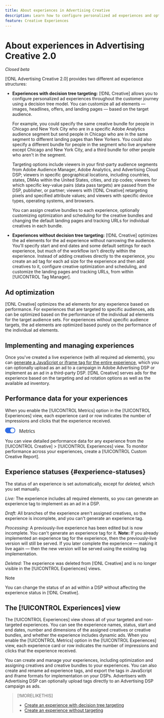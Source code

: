 ```yaml
---
title: About experiences in Advertising Creative
description: Learn how to configure personalized ad experiences and optimize ad elements based on performance.
feature: Creative Experiences
---
```

# About experiences in Advertising Creative 2.0

*Closed beta*

<!-- Revisit Description metadata -->

<!-- MORE -->

[!DNL Advertising Creative 2.0] provides two different ad experience structures:

* **Experiences with decision tree targeting:** [!DNL Creative] allows you to configure personalized ad experiences throughout the customer journey using a decision tree model. You can customize all ad elements &mdash; images, headlines, offers, and landing pages &mdash; based on the target audience.

  For example, you could specify the same creative bundle for people in Chicago and New York City who are in a specific Adobe Analytics audience segment but send people in Chicago who are in the same segment to different landing pages than New Yorkers. You could also specify a different bundle for people in the segment who live anywhere except Chicago and New York City, and a third bundle for other people who aren't in the segment.

  Targeting options include viewers in your first-party audience segments from Adobe Audience Manager, Adobe Analytics, and Advertising Cloud DSP; viewers in specific geographical locations, including countries, states, DMAs within the United States, cities, and zip codes; viewers for which specific key-value pairs (data pass targets) are passed from the DSP, publisher, or partner; viewers with [!DNL Creative] retargeting pixels and specified attribute values; and viewers with specific device types, operating systems, and browsers.

  You can assign creative bundles to each experience, optionally customizing optimization and scheduling for the creative bundles and changing the default landing pages and tracking URLs<!-- and any flexible attributes --> for individual creatives in each bundle.

* **Experiences without decision tree targeting:** [!DNL Creative] optimizes the ad elements for the ad experience without narrowing the audience.<!-- For first-party creatives, [!DNL Creative] serves the ads. --> You'll specify start and end dates and some default settings for each experience, but much of the workflow isn't directly within the experience. Instead of adding creatives directly to the experience, you create an ad tag for each ad size for the experience and then add creatives to it, configure creative optimization and scheduling, and customize the landing pages and tracking URLs, from within [!UICONTROL Tag Manager].

## Ad optimization

<!-- MORE -->
[!DNL Creative] optimizes the ad elements for any experience based on performance. For experiences that are targeted to specific audiences, ads can be optimized based on the performance of the individual ad elements for the target audience sets. For experiences without specific audience targets, the ad elements are optimized based purely on the performance of the individual ad elements.

## Implementing and managing experiences

Once you've created a live experience (with all required ad elements), you can [generate a JavaScript or iframe tag for the entire experience](experience-tag-export.md), which you can optionally upload as an ad to a campaign in Adobe Advertising DSP  or implement as an ad in a third-party DSP. [!DNL Creative] serves ads for the experience based on the targeting and ad rotation options as well as the available ad inventory.

## Performance data for your experiences

When you enable the [!UICONTROL Metrics] option in the [!UICONTROL Experiences] view, each experience card or row indicates the number of impressions and clicks that the experience received.

![Metrics option](/help/creative/assets/metrics-option.png "Metrics option")

<!-- insert screen shot of Metrics option?  If not, then add instructions elsewhere -->

<!-- I don't see this as of 1/9; why only in the table view?   You can also add conversion columns in the table view. --> 

You can view detailed performance data for any experience from the [!UICONTROL Creative] > [!UICONTROL Experiences] view. To monitor performance across your experiences, create a [!UICONTROL Custom Creative Report].

<!--
You can [view detailed performance data for any experience](experience-view-report.md) from the Creative > Experiences view. To monitor performance across your experiences, [create custom reports](/help/dsp/reports/report-create.md).
-->

## Experience statuses {#experience-statuses}

<!-- verify that these are all still the same -->

The status of an experience is set automatically, except for *deleted,* which you set manually.

*Live:* The experience includes all required elements, so you can generate an experience tag to implement as an ad in a DSP. <!-- A live experience may be scheduled to start in the future -->

*Draft:* All branches of the experience aren't assigned creatives, so the experience is incomplete, and you can't generate an experience tag.

*Processing:* A previously-live experience has been edited but is now incomplete. You can't generate an experience tag for it. **Note:** If you already implemented an experience tag for the experience, then the previously-live version will still be served. If you later complete the experience &mdash; making it live again &mdash; then the new version will be served using the existing tag implementation.

*Deleted:* The experience was deleted from [!DNL Creative] and is no longer visible in the [!UICONTROL Experiences] views.

>[!NOTE]
>
>You can change the status of an ad within a DSP without affecting the experience status in [!DNL Creative].

## The [!UICONTROL Experiences] view

The [!UICONTROL Experiences] view shows all of your targeted and non-targeted experiences. You can see the experience names, status, start and end dates, number and dimensions of the assigned creatives or creative bundles, and whether the experience includes dynamic ads. When you enable the [!UICONTROL Metrics] option in the [!UICONTROL Experiences] view, each experience card or row indicates the number of impressions and clicks that the experience received.

You can create and manage your experiences, including optimization and assigning creatives and creative bundles to your experiences. You can also create and rename ad experience tags, and export the tags in JavaScript and iframe formats for implementation on your DSPs. Advertisers with Advertising DSP can optionally upload tags directly to an Advertising DSP campaign as ads.

<!--
### Available actions

* [Download data within the view](experience-download-view.md)

        + [Assign and unassign creative bundles to a final node](/help/creative/experiences/experience-assign-creative-bundles.md)
* Experiences with decision tree targeting: [Create](/help/creative/experiences/experience-create-targeting.md) and [edit](/help/creative/experiences/experience-edit-targeting.md) experiences, [assign and unassign creative bundles](/help/creative/experiences/experience-assign-creative-bundles.md), [customize creative optimization and scheduling](/help/creative/experiences/experience-optimization-scheduling-targeting.md), and [customize the tracking URLs for creatives](/help/creative/experiences/experience-tracking-urls-targeting.md)

* Experiences without decision tree targeting: [Create](experience-create-no-targeting.md) and [edit](/help/creative/experiences/experience-edit-no-targeting.md)

* [Clone](experience-clone.md) an experience

* [Preview](experience-preview.md) an experience

* [Share a demo URL](experience-share-demo-url.md) for an experience

* [Export ad tags for an experience](experience-tag-export.md)

* [Delete](experience-delete.md) an experience

-->

<!-- You can add or remove labels for your experiences.-->

<!-- Add links to workflows once they're done -->

>[!MORELIKETHIS]
>
>* [Create an experience with decision tree targeting](experience-create-targeting.md)
>* [Create an experience without targeting](experience-create-no-targeting.md)
